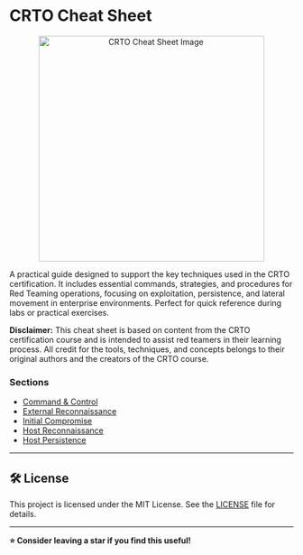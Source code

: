 # CRTO Cheat Sheet
<div align="center"">
    <img src="https://github.com/user-attachments/assets/5c9b0123-5f41-452f-b2c2-2809cbac9aa0" alt="CRTO Cheat Sheet Image" height = "400" width="400">
</div>
    <p>A practical guide designed to support the key techniques used in the CRTO certification. It includes essential commands, strategies, and procedures for Red Teaming operations, focusing on exploitation, persistence, and lateral movement in enterprise environments. Perfect for quick reference during labs or practical exercises.</p>

**Disclaimer:** This cheat sheet is based on content from the CRTO certification course and is intended to assist red teamers in their learning process. All credit for the tools, techniques, and concepts belongs to their original authors and the creators of the CRTO course.

### Sections

* [Command & Control](./crto-cheat-sheet/1%20-%20Command%20%26%20Control.md)
* [External Reconnaissance](./crto-cheat-sheet/2%20-%20External%20Reconnaissance.md)
* [Initial Compromise](./crto-cheat-sheet/3%20-%20Initial%20Compromise.md)
* [Host Reconnaissance](./crto-cheat-sheet/4%20-%20Host%20Reconnaissance.md)
* [Host Persistence](./crto-cheat-sheet/5%20-%20Host%20Persistence.md)

---

## 🛠 License
This project is licensed under the MIT License. See the [LICENSE](LICENSE) file for details.

---

**⭐️ Consider leaving a star if you find this useful!**
